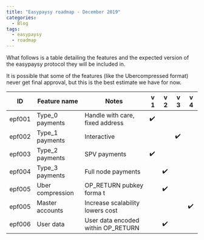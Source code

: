 ```yaml
---
title: "Easypaysy roadmap - December 2019"
categories:
  - Blog
tags:
  - easypaysy
  - roadmap
---
```


What follows is a  table detailing the features and the expected version of the easypaysy protocol they will be included in.

It is possible that some of the features (like the Ubercompressed format) never get final approval, but this is the best estimate we have for now.

| ID    | Feature name         | Notes                               | v 1 | v 2 | v 3 | v 4 |
|-------|----------------------|-------------------------------------|-----|-----|-----|-----|
| epf001|Type_0 payments       | Handle with care, fixed address     | :heavy_check_mark: | | | |
| epf002| Type_1 payments      | Interactive                         | | |  :heavy_check_mark: | |
| epf003| Type_2 payments      | SPV payments                        | :heavy_check_mark: | | | |
| epf004| Type_3 payments      | Full node payments                  | | :heavy_check_mark: | | |
| epf005| Uber compression     | OP_RETURN pubkey forma t            | | :heavy_check_mark: | | |
| epf005| Master accounts      | Increase scalability lowers cost    | | | | :heavy_check_mark: |
| epf006| User data            | User data encoded within OP_RETURN  | | :heavy_check_mark: | | |
